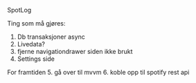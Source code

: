 SpotLog

Ting som må gjøres:
1. Db transaksjoner async
2. Livedata?
3. fjerne navigationdrawer siden ikke brukt
4. Settings side

For framtiden
5. gå over til mvvm
6. koble opp til spotify rest api
